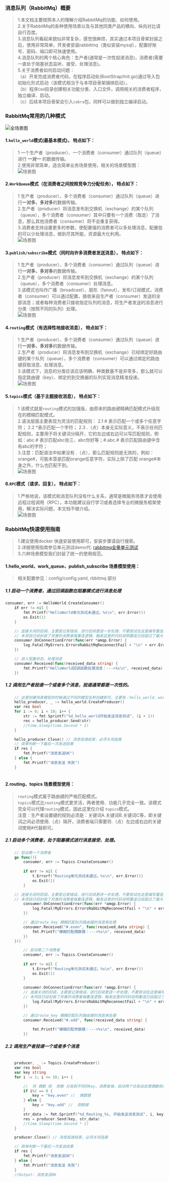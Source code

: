 ### 消息队列（RabbitMq）概要    
>   1.本文档主要按照本人的理解介绍RabbitMq的功能、如何使用。  
>   2.关于RabbitMq的各种使用场景以及与其他同类产品的横向、纵向对比请自行百度。   
>   3.消息队列看起来貌似非常复杂，感觉很麻烦，其实通过本项目骨架封装之后，使用非常简单，开发者安装rabbitmq（类似安装mysql），配置好账号、密码、端口即可快速使用。                 
>   4.消息队列的两个核心角色：生产者(通常是一次性投递消息)，消费者(需要一直处于阻塞状态监听、接受、处理消息)。                  
>   5.关于消费者如何启动问题：  
>   （a）开发完成消费者代码，在程序启动处(BootStrap/Init.go)通过导入包初始化形式启动（该模式相当于与本项目骨架捆绑启动）。  
>   （b）程序`Cmd`目录创建相关功能分类、入口文件，调用相关的消费者程序，独立编译、启动。                      
>   （c）后续本项目骨架会引入`cobra`包，同样可以做到独立编译启动。                     

### RabbitMq常用的几种模式    
![全场景图](http://139.196.101.31:2080/images/rabbitmq.jpg)   
####    1.`hello_world`模式(最基本模式)， 特点如下：   
>   1 一个生产者（producer）、一个消费者（consumer）通过队列（queue）进行 **一对一** 的数据传输。  
>   2.使用非常简单，适合简单业务场景使用，相关的场景模型图：  
>   ![场景图](http://139.196.101.31:2080/images/helloworld.png)  

####    2.`WorkQueue`模式（在消费者之间按照竞争力分配任务）， 特点如下：   
>   1 生产者（producer）、多个消费者（consumer）通过队列（queue）进行**一对多、多对多**的数据传输。  
>   2.生产者（producer）将消息发布到交换机（exchange）的某个队列（queue），多个消费者（consumer）其中只要有一个消费（取走）了消息，那么其他消费者（consumer）将不会重复获得。  
>   3.消费者支持设置更多的参数，使配置强的消费者可以多处理消息，配置低的可以少处理消息，做到尽其所能，资源最大化利用。    
>   ![场景图](http://139.196.101.31:2080/images/workqueue.png)   

####    3.`publish/subscribe`模式（同时向许多消费者发送消息）， 特点如下：   
>   1 生产者（producer）、多个消费者（consumer）通过队列（queue）进行**一对多、多对多**的数据传输。  
>   2.生产者（producer）将消息发布到交换机（exchange）的某个队列（queue），多个消费者（consumer）处理消息。    
>   3.该模式也叫作广播（broadcast）、扇形（fanout）、发布/订阅模式，消费者（consumer）可以通过配置，接收来自生产者（consumer）发送的全部消息；或者每种消费者只接收指定队列的消息，将生产者发送的消息进行分类（按照不同的队列）处理。         
>   ![场景图](http://139.196.101.31:2080/images/fanout.png)  

####    4.`routing`模式（有选择性地接收消息）， 特点如下：   
>   1 生产者（producer）、多个消费者（consumer）通过队列（queue）进行**一对多、多对多**的数据传输。  
>   2.生产者（producer）将消息发布到交换机（exchange）已经绑定好路由键的某个队列（queue），多个消费者（consumer）可以通过绑定的路由键获取消息、处理消息。    
>   3.该模式下，消息的分类应该应该明确、种类数量不是非常多，那么就可以指定路由键（key）、绑定的到交换器的队列实现消息精准投递。         
>   ![场景图](http://139.196.101.31:2080/images/routing.png)  

####    5.`topics`模式（基于主题接收消息）， 特点如下：   
>   1 该模式就是`routing`模式的加强版，由原来的路由键精确匹配模式升级现在的模糊匹配模式。  
>   2.语法层面主要表现为灵活的匹配规则：
>   2.1 # 表示匹配一个或多个任意字符；
>   2.2 *表示匹配一个字符；
>   2.3 .（点）本身无实际意义，不表示任何匹配规则，主要用于将关键词分隔开，它的左边或右边可以写匹配规则，例如：abc.# 表示匹配abc张三、abc你好等；#.abc.# 表示匹配路由键中含有abc的字符；           
>   3.注意：匹配语法中如果没有 .（点），那么匹配规则是无效的，例如：orange#，可能本意是匹配orange任意字符，实际上除了匹配 orange#本身之外，什么也匹配不到。   
>   ![场景图](http://139.196.101.31:2080/images/topics.png)  

####    6.`RPC`模式（请求、回复）， 特点如下：   
>   1 严格地说，该模式和消息队列没有什么关系，通常是微服务场景才会使用远程过程调用（RPC），本功能建议自行学习或者选择专业的微服务框架使用，解决实际问题，本文档不做介绍。    
>   ![场景图](http://139.196.101.31:2080/images/rpc.png)  

### RabbitMq快速使用指南   
> 1.建议使用docker 快速安装使用即可，安装步骤请自行搜索。  
> 2.详细使用指南参见单元测试demo代: [rabbitmq全量单元测试](../test/rabbitmq_test.go)  
> 3.六种场景模型我们封装了统一的使用规范。    
 
####  1.hello_world、work_queue、publish_subscribe 场景模型使用：      
> 相关配置参见：config/config.yaml, rbbitmq  部分    
##### 1.1 启动一个消费者，通过回调函数在阻塞模式进行消息处理   
```go  
consumer, err := HelloWorld.CreateConsumer()
	if err != nil {
		fmt.Printf("HelloWorld单元测试未通过。%s\n", err.Error())
		os.Exit(1)
	}

    // 连接关闭的回调，主要是记录错误，进行后续更进一步处理，不要尝试在这里编写重连逻辑
    // 本项目已经封装了完善的消费者端重连逻辑，触发这里的代码说明重连已经超过了最大重试次数
	consumer.OnConnectionError(func(err *amqp.Error) {
		log.Fatal(MyErrors.ErrorsRabbitMqReconnectFail + "\n" + err.Error())
	})

    // 进入阻塞状态，处理消息
	consumer.Received(func(received_data string) {
		fmt.Printf("HelloWorld回调函数处理消息：--->%s\n", received_data)
	})
```  
##### 1.2 调用生产者投递一个或者多个消息，投递通常都是一次性的。     
```go  
    // 这里创建场景模型的时候通过不同的模型名称创建即可，主要有：hello_world、work_queue、publish_subscribe 
	hello_producer, _ := hello_world.CreateProducer()
	var res bool
	for i := 0; i < 10; i++ {
		str := fmt.Sprintf("%d_hello_world开始发送消息测试", (i + 1))
		res = hello_producer.Send(str)
		//time.Sleep(time.Second * 1)
	}

	hello_producer.Close() // 消息投递结束，必须关闭连接
    // 简单判断一下最后一次发送结果
	if res {
		fmt.Printf("消息发送OK")
	} else {
		fmt.Printf("消息发送 失败")
	}
	
```  

####  2.routing、topics 场景模型使用：            
>    `routing`模式属于路由键的严格匹配模式。     
>   `topics`模式比`routing`模式更灵活，两者使用、功能几乎完全一致。该模式完全可以代理`routing`模式，因此这里仅介绍 `topics`模式。     
>   注意：生产者设置键的规则必须是：关键词A.关键词B.关键词C等，即关键词之间必须使用.（点）隔开，消费者端只需要将.（点）左边或右边的关键词使用#代替即可。 
  
##### 2.1 启动多个消费者，处于阻塞模式进行消息接受、处理。   
```go  
    // 启动第一个消费者
    go func(){
        consumer, err := Topics.CreateConsumer()
    
        if err != nil {
            t.Errorf("Routing单元测试未通过。%s\n", err.Error())
            os.Exit(1)
        }

    // 连接关闭的回调，主要是记录错误，进行后续更进一步处理，不要尝试在这里编写重连逻辑
    // 本项目已经封装了完善的消费者端重连逻辑，触发这里的代码说明重连已经超过了最大重试次数
        consumer.OnConnectionError(func(err *amqp.Error) {
            log.Fatal(MyErrors.ErrorsRabbitMqReconnectFail + "\n" + err.Error())
        })

        // 通过route_key 模糊匹配队列路由键的消息来处理
        consumer.Received("#.even", func(received_data string) {
            fmt.Printf("模糊匹配偶数键：--->%s\n", received_data)
        })
    }()

        // 启动第二个消费者
        consumer, err := Topics.CreateConsumer()
    
        if err != nil {
            t.Errorf("Routing单元测试未通过。%s\n", err.Error())
            os.Exit(1)
        }
    
        consumer.OnConnectionError(func(err *amqp.Error) {
        // 连接关闭的回调，主要是记录错误，进行后续更进一步处理，不要尝试在这里编写重连逻辑
        // 本项目已经封装了完善的消费者端重连逻辑，触发这里的代码说明重连已经超过了最大重试次数
            log.Fatal(MyErrors.ErrorsRabbitMqReconnectFail + "\n" + err.Error())
        })

        // 通过route_key 模糊匹配队列路由键的消息来处理
        consumer.Received("#.odd", func(received_data string) {
    
            fmt.Printf("模糊匹配奇数键：--->%s\n", received_data)
        })

```  

##### 2.2 调用生产者投递一个或者多个消息 
```go  

	producer, _ := Topics.CreateProducer()
	var res bool
	var key string
	for i := 1; i <= 10; i++ {

		//  将 偶数 和  奇数 分发到不同的key，消费者端，启动两个也各自处理偶数和奇数
		if i%2 == 0 {
			key = "key.even" //  偶数键
		} else {
			key = "key.odd" //  奇数键
		}
		str_data := fmt.Sprintf("%d_Routing_%s, 开始发送消息测试", i, key)
		res = producer.Send(key, str_data)
		//time.Sleep(time.Second * 1)
	}

	producer.Close() // 消息投递结束，必须关闭连接

    // 简单判断一下最后一次发送结果
	if res {
		fmt.Printf("消息发送OK")
	} else {
		fmt.Printf("消息发送 失败")
	}
	//Output: 消息发送OK

```  